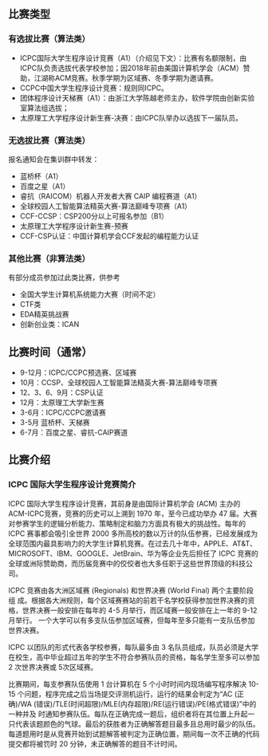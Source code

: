 ## 比赛类型

### 有选拔比赛（算法类）

- ICPC国际大学生程序设计竞赛（A1）（介绍见下文）：比赛有名额限制，由ICPC队负责选拔代表学校参加；因2018年前由美国计算机学会（ACM）赞助，江湖称ACM竞赛。秋季学期为区域赛、冬季学期为邀请赛。
- CCPC中国大学生程序设计竞赛：规则同ICPC。
- 团体程序设计天梯赛（A1）：由浙江大学陈越老师主办，软件学院由创新实验室算法组选拔；
- 太原理工大学程序设计新生赛-决赛：由ICPC队举办以选拔下一届队员。

### 无选拔比赛（算法类）

报名通知会在集训群中转发：

- 蓝桥杯（A1）
- 百度之星（A1）
- 睿抗（RAICOM）机器人开发者大赛 CAIP 编程赛道（A1）
- 全球校园人工智能算法精英大赛-算法巅峰专项赛（A1）
- CCF-CCSP：CSP200分以上可报名参加（B1）
- 太原理工大学程序设计新生赛-预赛
- CCF-CSP认证：中国计算机学会CCF发起的编程能力认证

### 其他比赛（非算法类）

有部分成员参加过此类比赛，供参考

- 全国大学生计算机系统能力大赛（时间不定）
- CTF类
- EDA精英挑战赛
- 创新创业类：ICAN

## 比赛时间（通常）

- 9-12月：ICPC/CCPC预选赛、区域赛
- 10月：CCSP、全球校园人工智能算法精英大赛-算法巅峰专项赛
- 12、3、6、9月：CSP认证 
- 12月：太原理工大学新生赛
- 3-6月：ICPC/CCPC邀请赛
- 3-5月 蓝桥杯、天梯赛
- 6-7月：百度之星、睿抗-CAIP赛道

## 比赛介绍

### ICPC 国际大学生程序设计竞赛简介 

ICPC 国际大学生程序设计竞赛，其前身是由国际计算机学会 (ACM) 主办的 ACM-ICPC竞赛，竞赛的历史可以上溯到 1970 年，至今已成功举办 47 届。大赛对参赛学生的逻辑分析能力、策略制定和脑力方面具有极大的挑战性。每年的 ICPC 赛事都会吸引全世界 2000 多所高校的数以万计的队伍参赛，已经发展成为全球范围内最具影响力的大学生计算机竞赛。在过去几十年中，APPLE、AT&T、MICROSOFT、IBM、GOOGLE、JetBrain、华为等企业先后担任了 ICPC 竞赛的全球或洲际赞助商，而历届竞赛中的佼佼者也大多任职于这些世界顶级的科技公司。 

ICPC 竞赛由各大洲区域赛 (Regionals) 和世界决赛 (World Final) 两个主要阶段组 成。根据各大洲规则，每个区域赛赛站的前若干名学校获得参加世界决赛的资格，世界决赛一般安排在每年的 4-5 月举行，而区域赛一般安排在上一年的 9-12 月举行。 一个大学可以有多支队伍参加区域赛，但每年至多只能有一支队伍参加世界决赛。 

ICPC 以团队的形式代表各学校参赛，每队最多由 3 名队员组成，队员必须是大学在校生，高中毕业超过五年的学生不符合参赛队员的资格，每名学生至多可以参加 2 次世界决赛或 5次区域赛。 

比赛期间，每支参赛队伍使用 1 台计算机在 5 个小时时间内现场编写程序解决 10-15 个问题，程序完成之后当场提交评测机运行，运行的结果会判定为“AC (正 确)/WA (错误)/TLE(时间超限)/MLE(内存超限)/RE(运行错误)/PE(格式错误)”中的一种并及 时通知参赛队伍。每队在正确完成一题后，组织者将在其位置上升起一只代表该题颜色的气球。最后的获胜者为正确解答题目最多且总用时最少的队伍。每道题用时是从竞赛开始到试题解答被判定为正确位置，期间每一次不正确的代码提交都将被罚时 20 分钟，未正确解答的题目不计时间。
